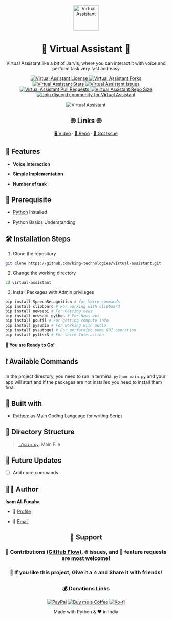 <p align="center">
  <a href="https://github.com/king-technologies/virtual-assistant" title="Virtual Assistant">
    <img src="https://kingtechnologies.in/assets/images/logo.png" width="80px" alt="Virtual Assistant"/>
  </a>
</p>
<h1 align="center">🌟 Virtual Assistant 🌟</h1>
<p align="center">Virtual Assistant like a bit of Jarvis, where you can interact it with voice and perform task very fast and easy</p>

<p align="center">
<a href="https://github.com/king-technologies/virtual-assistant/blob/master/LICENSE" title="License">
<img src="https://img.shields.io/github/license/king-technologies/virtual-assistant?label=License&logo=Github&style=flat-square" alt="Virtual Assistant License"/>
</a>
<a href="https://github.com/king-technologies/virtual-assistant/fork" title="Forks">
<img src="https://img.shields.io/github/forks/king-technologies/virtual-assistant?label=Forks&logo=Github&style=flat-square" alt="Virtual Assistant Forks"/>
</a>
<a href="https://github.com/king-technologies/virtual-assistant/stargazers" title="Stars">
<img src="https://img.shields.io/github/stars/king-technologies/virtual-assistant?label=Stars&logo=Github&style=flat-square" alt="Virtual Assistant Stars"/>
</a>
<a href="https://github.com/king-technologies/virtual-assistant/issues" title="Issues">
<img src="https://img.shields.io/github/issues/king-technologies/virtual-assistant?label=Issues&logo=Github&style=flat-square" alt="Virtual Assistant Issues"/>
</a>
<a href="https://github.com/king-technologies/virtual-assistant/pulls" title="Pull Requests">
<img src="https://img.shields.io/github/issues-pr/king-technologies/virtual-assistant?label=Pull%20Requests&logo=Github&style=flat-square" alt="Virtual Assistant Pull Requests"/>
</a>
<a href="https://github.com/king-technologies/virtual-assistant" title="Repo Size">
<img src="https://img.shields.io/github/repo-size/king-technologies/virtual-assistant?label=Repo%20Size&logo=Github&style=flat-square" alt="Virtual Assistant Repo Size"/>
</a>
<a href="https://discord.gg/2wpHNSjwm2" title="Join Community">
<img src="https://img.shields.io/discord/737854816402800690?color=%236d82cb&label=Join%20Community&logo=discord&logoColor=%23FFFFFF&style=flat-square" alt="Join discord community for Virtual Assistant"/>
</a>
</p>

<p align="center" title="Virtual Assistant"><img src="./assets/images/main.png" alt="Virtual Assistant"/></p>

<h2 align="center">🌐 Links 🌐</h2>
<p align="center">
    <a href="https://youtu.be/LQr3iyLHiU8" title="Virtual Assistant using Python">🖥️ Video</a>
    ·
    <a href="https://github.com/king-technologies/virtual-assistant" title="Virtual Assistant Repo">📂 Repo</a>
    ·
    <a href="https://github.com/king-technologies/virtual-assistant/issues/new/choose" title="🐛Report Bug/🎊Request Feature">🚀 Got Issue</a>
</p>

## 🚀 Features

- **Voice Interaction**

- **Simple Implementation**

- **Number of task**

## 🦋 Prerequisite

- [Python](https://www.python.org/ "Python") Installed

- Python Basics Understanding

## 🛠️ Installation Steps

1. Clone the repository

```Bash
git clone https://github.com/king-technologies/virtual-assistant.git
```

2. Change the working directory

```Bash
cd virtual-assistant
```

3. Install Packages with Admin privileges

```Python
pip install SpeechRecognition # for Voice commands
pip install clipboard # For working with clipboard
pip install newsapi # For Getting news
pip install newsapi-python # For News api
pip install psutil # For getting compute info
pip install pyaudio # For working with audio
pip install pyautogui # For performing some GUI operation
pip install pyttsx3 # For Voice Interaction
```

**🎇 You are Ready to Go!**

## ❗ Available Commands

In the project directory, you need to run in terminal `python main.py` and your app will start and if the packages are not installed you need to install them first.

## 👷 Built with

- [Python](https://www.python.org/ "Python"): as Main Coding Language for writing Script

## 📂 Directory Structure

> [`./main.py`](https://github.com/king-technologies/virtual-assistant/blob/main/main.py "Main file"): Main File

## 🎊 Future Updates

- [ ] Add more commands

## 🧑🏻 Author

**Isam Al-Fuqaha**

- 🌌 [Profile](https://github.com/isamalf")

- 🏮 [Email]("isamalfuqaha@gmail.com")

<h2 align="center">🤝 Support</h2>

<h3 align="center">🎀 Contributions (<a href="https://guides.github.com/introduction/flow" title="GitHub flow">GitHub Flow</a>), 🔥 issues, and 🥮 feature requests are most welcome!</h3>

<h3 align="center">💙 If you like this project, Give it a ⭐ and Share it with friends!</h3>
<h3 align="center">💰 Donations Links</h3>
<p align="center">
<a href="https://www.paypal.me/kingrohitJ" title="PayPal"><img src="https://kingtechnologies.in/assets/images/paypal.png" alt="PayPal"/></a>
<a href="https://www.buymeacoffee.com/rohitjain" title="Buy me a Coffee"><img src="https://kingtechnologies.in/assets/images/coffee.png" alt="Buy me a Coffee"/></a>
<a href="https://ko-fi.com/rohitjain" title="Ko-fi"><img src="https://kingtechnologies.in/assets/images/kofi.png" alt="Ko-fi"/></a>
</p>

<p align="center">Made with Python & ❤️ in India</p>

